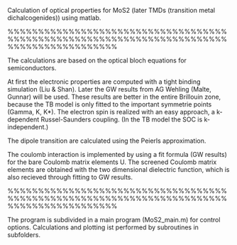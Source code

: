 Calculation of optical properties for MoS2 (later TMDs (transition metal dichalcogenides)) using matlab.

%%%%%%%%%%%%%%%%%%%%%%%%%%%%%%%%%%%%%%%%%%%%%%%%%%%%%%%%%%%%%%%%%%%%%%%%%%%%%%%%%%%%%%%%%%

The calculations are based on the optical bloch equations for semiconductors. 

At first the electronic properties are computed with a tight binding simulation (Liu & Shan). Later the GW results from AG Wehling (Malte, Gunnar) will be used. These results are better in the entire Brillouin zone,
because the TB model is only fitted to the important symmetrie points (Gamma, K, K*). 
The electron spin is realized with an easy approach, a k-dependent Russel-Saunders coupling. (In the TB model the SOC is k-independent.)

The dipole transition are calculated using the Peierls approximation.

The coulomb interaction is implemented by using a fit formula (GW results) for the bare Coulomb matrix elements U. The screened Coulomb matrix elements are obtained with the two dimensional dielectric function,
which is also recieved through fitting to GW results.

%%%%%%%%%%%%%%%%%%%%%%%%%%%%%%%%%%%%%%%%%%%%%%%%%%%%%%%%%%%%%%%%%%%%%%%%%%%%%%%%%%%%%%%%%%

The program is subdivided in a main program (MoS2_main.m) for control options. Calculations and plotting ist performed by subroutines in subfolders.